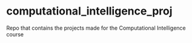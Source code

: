 # computational_intelligence_proj
Repo that contains the projects made for the Computational Intelligence course
